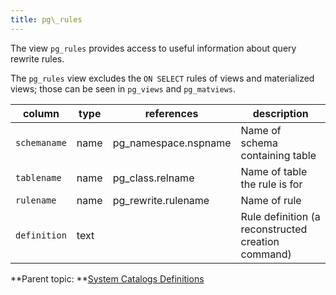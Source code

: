 ```yaml
---
title: pg\_rules 
---
```


The view `pg_rules` provides access to useful information about query rewrite rules.

The `pg_rules` view excludes the `ON SELECT` rules of views and materialized views; those can be seen in `pg_views` and `pg_matviews`.

|column|type|references|description|
|------|----|----------|-----------|
|`schemaname`|name|pg\_namespace.nspname|Name of schema containing table|
|`tablename`|name|pg\_class.relname|Name of table the rule is for|
|`rulename`|name|pg\_rewrite.rulename|Name of rule|
|`definition`|text||Rule definition \(a reconstructed creation command\)|

**Parent topic: **[System Catalogs Definitions](../system_catalogs/catalog_ref-html.html)

